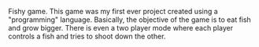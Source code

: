Fishy game. This game was my first ever project created using a "programming" language. Basically, the objective of the game is to eat fish and grow bigger.
There is even a two player mode where each player controls a fish and tries to shoot down the other.
